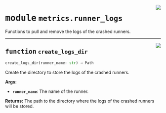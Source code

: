 <!-- markdownlint-disable -->

<a href="../src/metrics/runner_logs.py#L0"><img align="right" style="float:right;" src="https://img.shields.io/badge/-source-cccccc?style=flat-square"></a>

# <kbd>module</kbd> `metrics.runner_logs`
Functions to pull and remove the logs of the crashed runners. 


---

<a href="../src/metrics/runner_logs.py#L14"><img align="right" style="float:right;" src="https://img.shields.io/badge/-source-cccccc?style=flat-square"></a>

## <kbd>function</kbd> `create_logs_dir`

```python
create_logs_dir(runner_name: str) → Path
```

Create the directory to store the logs of the crashed runners. 



**Args:**
 
 - <b>`runner_name`</b>:  The name of the runner. 



**Returns:**
 The path to the directory where the logs of the crashed runners will be stored. 


